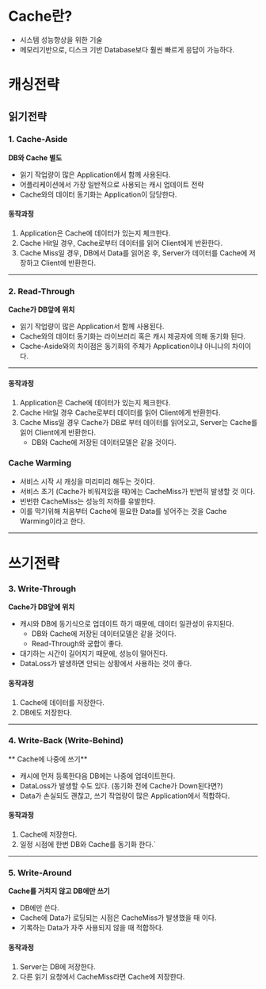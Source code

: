 # Cache란?

- 시스템 성능향상을 위한 기술
- 메모리기반으로, 디스크 기반 Database보다 훨씬 빠르게 응답이 가능하다.

# 캐싱전략

## 읽기전략

### 1. Cache-Aside

**DB와 Cache 별도**

- 읽기 작업량이 많은 Application에서 함께 사용된다.
- 어플리케이션에서 가장 일반적으로 사용되는 캐시 업데이트 전략
- Cache와의 데이터 동기화는 Application이 담당한다.

#### 동작과정

1. Application은 Cache에 데이터가 있는지 체크한다.
2. Cache Hit일 경우, Cache로부터 데이터를 읽어 Client에게 반환한다.
3. Cache Miss일 경우, DB에서 Data를 읽어온 후, Server가 데이터를 Cache에 저장하고 Client에 반환한다.

***

### 2. Read-Through
**Cache가 DB앞에 위치**

- 읽기 작업량이 많은 Application서 함께 사용된다.
- Cache와의 데이터 동기화는 라이브러리 혹은 캐시 제공자에 의해 동기화 된다.
- Cache-Aside와의 차이점은 동기화의 주체가 Application이냐 아니냐의 차이이다.

***

#### 동작과정

1. Application은 Cache에 데이터가 있는지 체크한다.
2. Cache Hit일 경우 Cache로부터 데이터를 읽어 Client에게 반환한다.
3. Cache Miss일 경우 Cache가 DB로 부터 데이터를 읽어오고, Server는 Cache를 읽어 Client에게 반환한다.
    - DB와 Cache에 저장된 데이터모델은 같을 것이다.

### Cache Warming

- 서비스 시작 시 캐싱을 미리미리 해두는 것이다.
- 서비스 초기 (Cache가 비워져있을 때)에는 CacheMiss가 빈번히 발생할 것 이다.
- 빈번한 CacheMiss는 성능의 저하를 유발한다.
- 이를 막기위해 처음부터 Cache에 필요한 Data를 넣어주는 것을 Cache Warming이라고 한다.

***

# 쓰기전략

### 3. Write-Through
**Cache가 DB앞에 위치**

- 캐시와 DB에 동기식으로 업데이트 하기 때문에, 데이터 일관성이 유지된다.
    - DB와 Cache에 저장된 데이터모델은 같을 것이다.
    - Read-Through와 궁합이 좋다.
- 대기하는 시간이 길어지기 때문에, 성능이 떨어진다.
- DataLoss가 발생하면 안되는 상황에서 사용하는 것이 좋다.

#### 동작과정

1. Cache에 데이터를 저장한다.
2. DB에도 저장한다.

***

### 4. Write-Back (Write-Behind)
** Cache에 나중에 쓰기**

- 캐시에 먼저 등록한다음 DB에는 나중에 업데이트한다.
- DataLoss가 발생할 수도 있다. (동기화 전에 Cache가 Down된다면?)
- Data가 손실되도 괜찮고, 쓰기 작업량이 많은 Application에서 적합하다.

#### 동작과정

1. Cache에 저장한다.
2. 일정 시점에 한번 DB와 Cache를 동기화 한다.`

***

### 5. Write-Around
**Cache를 거치지 않고 DB에만 쓰기**
- DB에만 쓴다.
- Cache에 Data가 로딩되는 시점은 CacheMiss가 발생했을 때 이다.
- 기록하는 Data가 자주 사용되지 않을 때 적합하다.

#### 동작과정
1. Server는 DB에 저장한다.
2. 다른 읽기 요청에서 CacheMiss라면 Cache에 저장한다. 
